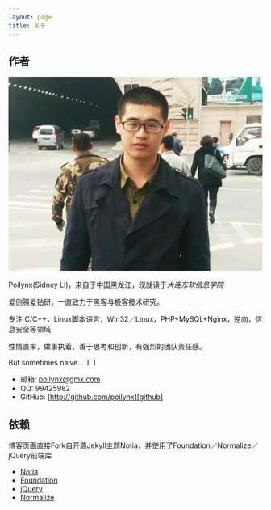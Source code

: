 ```yaml
---
layout: page
title: 关于
---
```

## 作者

![Auther](/about/auther.jpg)

Poilynx(Sidney Li)，来自于中国黑龙江，现就读于*大连东软信息学院*

爱倒腾爱钻研，一直致力于黑客与极客技术研究。

专注 C/C++，Linux脚本语言，Win32／Linux，PHP+MySQL+Nginx，逆向，信息安全等领域

性情直率，做事执着，善于思考和创新，有强烈的团队责任感。

But sometimes naive... T T

* 邮箱: [poilynx@gmx.com][mail]
* QQ:  99425982
* GitHub:  [http://github.com/poilynx][github]


## 依赖

博客页面直接Fork自开源Jekyll主题Notia，并使用了Foundation／Normalize／jQuery前端库

* [Notia][0]
* [Foundation][1]
* [jQuery][2]
* [Normalize][3]

[0]: https://github.com/penibelst/jekyll-noita
[1]: http://foundation.zurb.com/
[2]: http://jquery.com/
[3]: http://necolas.github.io/normalize.css/
[mail]: mailto://poilynx@gmx.com
[github]: http://github.com/poilynx
